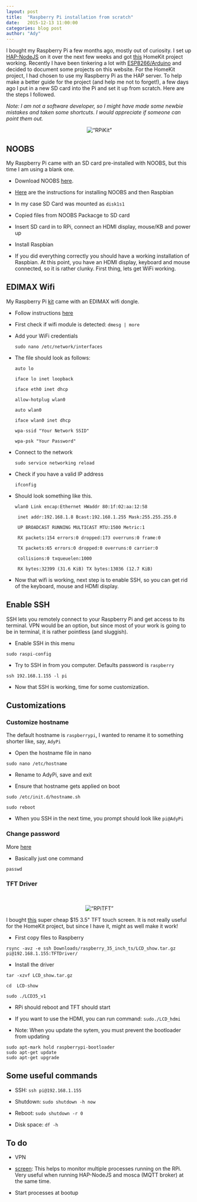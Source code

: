 ```yaml
---
layout: post
title:  "Raspberry Pi installation from scratch"
date:   2015-12-13 11:00:00
categories: blog post
author: "Ady"
---
```


I bought my Raspberry Pi a few months ago, mostly out of curiosity. I set up [HAP-NodeJS](https://github.com/KhaosT/HAP-NodeJS) on it over the next few weeks and got [this](https://www.instagram.com/p/6L7hbpEdT4/?taken-by=adysan) HomeKit project working. Recently I have been tinkering a lot with [ESP8266/Arduino](https://github.com/esp8266/Arduino) and decided to document some projects on this website. For the HomeKit project, I had chosen to use my Raspberry Pi as the HAP server. To help make a better guide for the project (and help me not to forget!), a few days ago I put in a new SD card into the Pi and set it up from scratch. Here are the steps I followed.

*Note: I am not a software developer, so I might have made some newbie mistakes and taken some shortcuts. I would appreciate if someone can point them out.*

<p align="center">
<img src="{{ site.url }}/images/RpiKit.jpg" align="middle"alt=“RPiKit” height=“600”>
</p>

## NOOBS 

My Raspberry Pi came with an SD card pre-installed with NOOBS, but this time I am using a blank one. 

- Download NOOBS [here](https://www.raspberrypi.org/downloads/noobs/).

- [Here](https://www.raspberrypi.org/documentation/installation/installing-images/mac.md) are the instructions for installing NOOBS and then Raspbian
	 
 - In my case SD Card was mounted as `disk1s1` 
	
 - Copied files from NOOBS Packacge to SD card

 -  Insert SD card in to RPi, connect an HDMI display, mouse/KB and power up
	
 - Install Raspbian

- If you did everything correctly you should have a working installation of Raspbian. At this point, you have an HDMI display, keyboard and mouse connected, so it is rather clunky. First thing, lets get WiFi working.

## EDIMAX Wifi

My Raspberry Pi [kit](http://www.amazon.com/gp/product/B00MV6TAJI?) came with an EDIMAX wifi dongle. 

- Follow instructions [here](http://raspberrypihq.com/how-to-add-wifi-to-the-raspberry-pi/)
 - First check if wifi module is detected: `dmesg | more`
 - Add your WiFi credentials

	`sudo nano /etc/network/interfaces`

 - The file should look as follows:

	```
	auto lo	

	iface lo inet loopback	

	iface eth0 inet dhcp	

	allow-hotplug wlan0	

	auto wlan0	

	iface wlan0 inet dhcp	

	wpa-ssid "Your Network SSID"	

	wpa-psk "Your Password"
	```
 	
 - Connect to the network

	`sudo service networking reload`


 - Check if you have a valid IP address

	`ifconfig`


 - Should look something like this.

	```
	wlan0 Link encap:Ethernet HWaddr 80:1f:02:aa:12:58

     inet addr:192.168.1.8 Bcast:192.168.1.255 Mask:255.255.255.0
    
     UP BROADCAST RUNNING MULTICAST MTU:1500 Metric:1
    
     RX packets:154 errors:0 dropped:173 overruns:0 frame:0
    
     TX packets:65 errors:0 dropped:0 overruns:0 carrier:0
    
     collisions:0 txqueuelen:1000
    
     RX bytes:32399 (31.6 KiB) TX bytes:13036 (12.7 KiB)
   	```


- Now that wifi is working, next step is to enable SSH, so you can get rid of the keyboard, mouse and HDMI display.

## Enable SSH

SSH lets you remotely connect to your Raspberry Pi and get access to its terminal. VPN would be an option, but since most of your work is going to be in terminal, it is rather pointless (and sluggish).

- Enable SSH in this menu

 `sudo raspi-config`

- Try to SSH in from you computer. Defaults password is `raspberry`

 `ssh 192.168.1.155 -l pi`

- Now that SSH is working, time for some customization.

## Customizations

### Customize hostname

The default hostname is `raspberrypi`, I wanted to rename it to something shorter like, say, `AdyPi`

- Open the hostname file in nano
 
 `sudo nano /etc/hostname`

- Rename to AdyPi, save and exit

- Ensure that hostname gets applied on boot

 `sudo /etc/init.d/hostname.sh`

 `sudo reboot`

- When you SSH in the next time, you prompt should look like `pi@AdyPi`

### Change password

More [here](https://www.raspberrypi.org/documentation/linux/usage/users.md)

 - Basically just one command

 `passwd`

### TFT Driver

</br>
<p align="center">
<img src="{{ site.url }}/images/RPi_TFT.jpg" align="middle"alt=“RPiTFT” height=“600”>
</p>


I bought [this](http://www.aliexpress.com/item/Best-Price-Original-3-5-LCD-TFT-Touch-Screen-Display-for-Raspberry-Pi-2-Model/32443379727.html) super cheap $15 3.5" TFT touch screen. It is not really useful for the HomeKit project, but since I have it, might as well make it work!

- First copy files to Raspberry

 `rsync -avz -e ssh Downloads/raspberry_35_inch_ts/LCD_show.tar.gz pi@192.168.1.155:TFTDriver/`

- Install the driver

 ```
 tar -xzvf LCD_show.tar.gz
 
 cd  LCD-show
 
 sudo ./LCD35_v1
 ```

- RPi should reboot and TFT should start

- If you want to use the HDMI, you can run command: `sudo./LCD_hdmi`

- Note: When you update the sytem, you must prevent the bootloader from updating

 ```
 sudo apt-mark hold raspberrypi-bootloader
 sudo apt-get update
 sudo apt-get upgrade
 ```

## Some useful commands

- SSH: `ssh pi@192.168.1.155`

- Shutdown: `sudo shutdown -h now`

- Reboot: `sudo shutdown -r 0`

- Disk space: `df -h`

## To do

- VPN

- [screen](http://www.gnu.org/software/screen/manual/screen.html): This helps to monitor multiple processes running on the RPi. Very useful when running HAP-NodeJS and mosca (MQTT broker) at the same time.

- Start processes at bootup